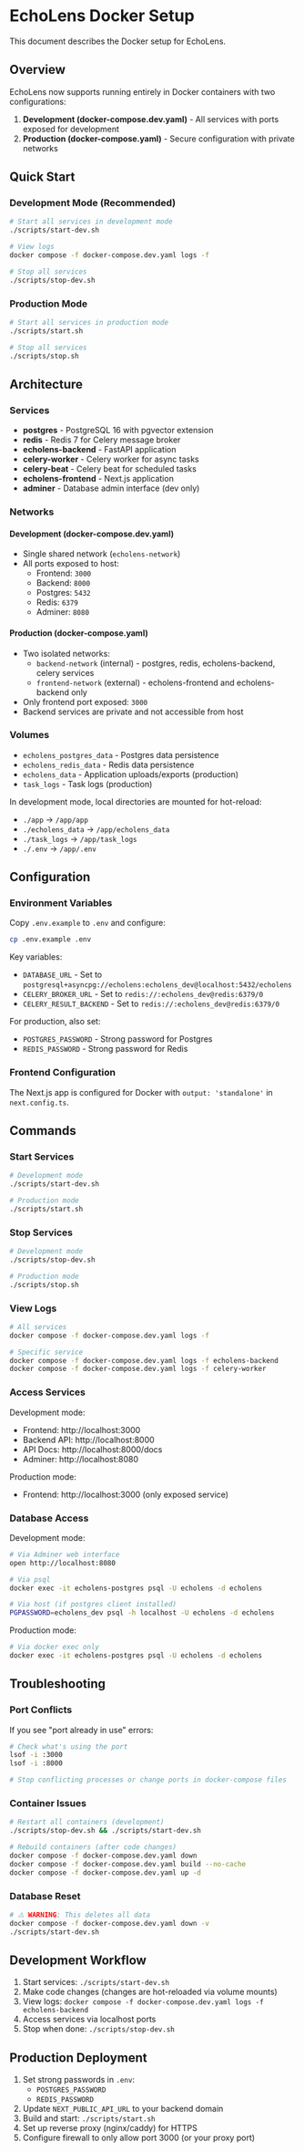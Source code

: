 # EchoLens Docker Setup

This document describes the Docker setup for EchoLens.

## Overview

EchoLens now supports running entirely in Docker containers with two configurations:

1. **Development (docker-compose.dev.yaml)** - All services with ports exposed for development
2. **Production (docker-compose.yaml)** - Secure configuration with private networks

## Quick Start

### Development Mode (Recommended)

```bash
# Start all services in development mode
./scripts/start-dev.sh

# View logs
docker compose -f docker-compose.dev.yaml logs -f

# Stop all services
./scripts/stop-dev.sh
```

### Production Mode

```bash
# Start all services in production mode
./scripts/start.sh

# Stop all services
./scripts/stop.sh
```

## Architecture

### Services

- **postgres** - PostgreSQL 16 with pgvector extension
- **redis** - Redis 7 for Celery message broker
- **echolens-backend** - FastAPI application
- **celery-worker** - Celery worker for async tasks
- **celery-beat** - Celery beat for scheduled tasks
- **echolens-frontend** - Next.js application
- **adminer** - Database admin interface (dev only)

### Networks

#### Development (docker-compose.dev.yaml)
- Single shared network (`echolens-network`)
- All ports exposed to host:
  - Frontend: `3000`
  - Backend: `8000`
  - Postgres: `5432`
  - Redis: `6379`
  - Adminer: `8080`

#### Production (docker-compose.yaml)
- Two isolated networks:
  - `backend-network` (internal) - postgres, redis, echolens-backend, celery services
  - `frontend-network` (external) - echolens-frontend and echolens-backend only
- Only frontend port exposed: `3000`
- Backend services are private and not accessible from host

### Volumes

- `echolens_postgres_data` - Postgres data persistence
- `echolens_redis_data` - Redis data persistence
- `echolens_data` - Application uploads/exports (production)
- `task_logs` - Task logs (production)

In development mode, local directories are mounted for hot-reload:
- `./app` → `/app/app`
- `./echolens_data` → `/app/echolens_data`
- `./task_logs` → `/app/task_logs`
- `./.env` → `/app/.env`

## Configuration

### Environment Variables

Copy `.env.example` to `.env` and configure:

```bash
cp .env.example .env
```

Key variables:
- `DATABASE_URL` - Set to `postgresql+asyncpg://echolens:echolens_dev@localhost:5432/echolens`
- `CELERY_BROKER_URL` - Set to `redis://:echolens_dev@redis:6379/0`
- `CELERY_RESULT_BACKEND` - Set to `redis://:echolens_dev@redis:6379/0`

For production, also set:
- `POSTGRES_PASSWORD` - Strong password for Postgres
- `REDIS_PASSWORD` - Strong password for Redis

### Frontend Configuration

The Next.js app is configured for Docker with `output: 'standalone'` in `next.config.ts`.

## Commands

### Start Services
```bash
# Development mode
./scripts/start-dev.sh

# Production mode
./scripts/start.sh
```

### Stop Services
```bash
# Development mode
./scripts/stop-dev.sh

# Production mode
./scripts/stop.sh
```

### View Logs
```bash
# All services
docker compose -f docker-compose.dev.yaml logs -f

# Specific service
docker compose -f docker-compose.dev.yaml logs -f echolens-backend
docker compose -f docker-compose.dev.yaml logs -f celery-worker
```

### Access Services

Development mode:
- Frontend: http://localhost:3000
- Backend API: http://localhost:8000
- API Docs: http://localhost:8000/docs
- Adminer: http://localhost:8080

Production mode:
- Frontend: http://localhost:3000 (only exposed service)

### Database Access

Development mode:
```bash
# Via Adminer web interface
open http://localhost:8080

# Via psql
docker exec -it echolens-postgres psql -U echolens -d echolens

# Via host (if postgres client installed)
PGPASSWORD=echolens_dev psql -h localhost -U echolens -d echolens
```

Production mode:
```bash
# Via docker exec only
docker exec -it echolens-postgres psql -U echolens -d echolens
```

## Troubleshooting

### Port Conflicts
If you see "port already in use" errors:
```bash
# Check what's using the port
lsof -i :3000
lsof -i :8000

# Stop conflicting processes or change ports in docker-compose files
```

### Container Issues
```bash
# Restart all containers (development)
./scripts/stop-dev.sh && ./scripts/start-dev.sh

# Rebuild containers (after code changes)
docker compose -f docker-compose.dev.yaml down
docker compose -f docker-compose.dev.yaml build --no-cache
docker compose -f docker-compose.dev.yaml up -d
```

### Database Reset
```bash
# ⚠️ WARNING: This deletes all data
docker compose -f docker-compose.dev.yaml down -v
./scripts/start-dev.sh
```

## Development Workflow

1. Start services: `./scripts/start-dev.sh`
2. Make code changes (changes are hot-reloaded via volume mounts)
3. View logs: `docker compose -f docker-compose.dev.yaml logs -f echolens-backend`
4. Access services via localhost ports
5. Stop when done: `./scripts/stop-dev.sh`

## Production Deployment

1. Set strong passwords in `.env`:
   - `POSTGRES_PASSWORD`
   - `REDIS_PASSWORD`
2. Update `NEXT_PUBLIC_API_URL` to your backend domain
3. Build and start: `./scripts/start.sh`
4. Set up reverse proxy (nginx/caddy) for HTTPS
5. Configure firewall to only allow port 3000 (or your proxy port)
